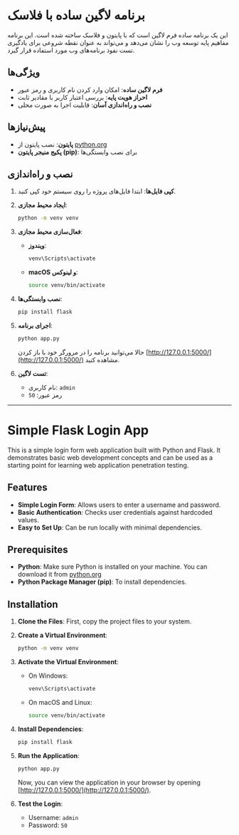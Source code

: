 # برنامه لاگین ساده با فلاسک

این یک برنامه ساده فرم لاگین است که با پایتون و فلاسک ساخته شده است. این برنامه مفاهیم پایه توسعه وب را نشان می‌دهد و می‌تواند به عنوان نقطه شروعی برای یادگیری تست نفوذ برنامه‌های وب مورد استفاده قرار گیرد.

## ویژگی‌ها

- **فرم لاگین ساده**: امکان وارد کردن نام کاربری و رمز عبور
- **احراز هویت پایه**: بررسی اعتبار کاربر با مقادیر ثابت
- **نصب و راه‌اندازی آسان**: قابلیت اجرا به صورت محلی

## پیش‌نیازها

- **پایتون**: نصب پایتون از [python.org](https://www.python.org/)
- **پکیج منیجر پایتون (pip)**: برای نصب وابستگی‌ها

## نصب و راه‌اندازی

1. **کپی فایل‌ها**: ابتدا فایل‌های پروژه را روی سیستم خود کپی کنید.

2. **ایجاد محیط مجازی**:

   ```bash
   python -m venv venv
   ```

3. **فعال‌سازی محیط مجازی**:

   - **ویندوز**:

     ```bash
     venv\Scripts\activate
     ```

   - **macOS و لینوکس**:

     ```bash
     source venv/bin/activate
     ```

4. **نصب وابستگی‌ها**:

   ```bash
   pip install flask
   ```

5. **اجرای برنامه**:

   ```bash
   python app.py
   ```

   حالا می‌توانید برنامه را در مرورگر خود با باز کردن [http://127.0.0.1:5000/](http://127.0.0.1:5000/) مشاهده کنید.

6. **تست لاگین**:

   - نام کاربری: `admin`
   - رمز عبور: `50`

---

# Simple Flask Login App

This is a simple login form web application built with Python and Flask. It demonstrates basic web development concepts and can be used as a starting point for learning web application penetration testing.

## Features

- **Simple Login Form**: Allows users to enter a username and password.
- **Basic Authentication**: Checks user credentials against hardcoded values.
- **Easy to Set Up**: Can be run locally with minimal dependencies.

## Prerequisites

- **Python**: Make sure Python is installed on your machine. You can download it from [python.org](https://www.python.org/)
- **Python Package Manager (pip)**: To install dependencies.

## Installation

1. **Clone the Files**: First, copy the project files to your system.

2. **Create a Virtual Environment**:

   ```bash
   python -m venv venv
   ```

3. **Activate the Virtual Environment**:

   - On Windows:

     ```bash
     venv\Scripts\activate
     ```

   - On macOS and Linux:

     ```bash
     source venv/bin/activate
     ```

4. **Install Dependencies**:

   ```bash
   pip install flask
   ```

5. **Run the Application**:

   ```bash
   python app.py
   ```

   Now, you can view the application in your browser by opening [http://127.0.0.1:5000/](http://127.0.0.1:5000/).

6. **Test the Login**:

   - Username: `admin`
   - Password: `50`
